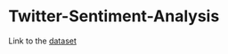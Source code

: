 # Twitter-Sentiment-Analysis

Link to the [dataset](https://www.kaggle.com/datasets/arkhoshghalb/twitter-sentiment-analysis-hatred-speech?select=train.csv)
